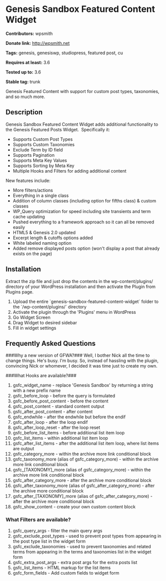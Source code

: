 # Genesis Sandbox Featured Content Widget #
**Contributors:** wpsmith 
  
**Donate link:** http://wpsmith.net

**Tags:** genesis, genesiswp, studiopress, featured post, cu
  
**Requires at least:** 3.6
  
**Tested up to:** 3.6
  
**Stable tag:** trunk
  

Genesis Featured Content with support for custom post types, taxonomies, and so much more.

## Description ##

Genesis Sandbox Featured Content Widget adds additional functionality to the Genesis Featured Posts Widget.  Specifically it:

*   Supports Custom Post Types
*   Supports Custom Taxonomies
*   Exclude Term by ID field
*   Supports Pagination
*   Supports Meta Key Values
*   Supports Sorting by Meta Key
*   Multiple Hooks and Filters for adding additional content

New features include:

*   More filters/actions
*   Everything in a single class
*   Addition of column classes (including option for fifths class) & custom classes
*   WP_Query optimization for speed including site transients and term cache updating
*   Pushed everything to a framework approach so it can all be removed easily
*   HTML5 & Genesis 2.0 updated
*   Excerpt length & cutoffs options added
*   White labeled naming option
*   Added remove displayed posts option (won't display a post that already exists on the page)

## Installation ##

Extract the zip file and just drop the contents in the wp-content/plugins/ directory of your WordPress installation and then activate the Plugin from Plugins page.

1.  Upload the entire \`genesis-sandbox-featured-content-widget\` folder to the \`/wp-content/plugins/\` directory
2.  Activate the plugin through the \'Plugins\' menu in WordPress
3.  Go Widget Screen
4.  Drag Widget to desired sidebar
5.  Fill in widget settings

## Frequently Asked Questions ##

###Why a new version of GFWA?###
Well, I bother Nick all the time to change things. He's busy. I'm busy. So, instead of hassling with the plugin, convincing Nick or whomever, I decided it was time just to create my own.

###What Hooks are available?###

1. gsfc_widget_name - replace 'Genesis Sandbox' by returning a string with a new prefix name
1. gsfc_before_loop - before the query is formulated
1. gsfc_before_post_content - before the content
1. gsfc_post_content - standard content output
1. gsfc_after_post_content - after content
1. gsfc_endwhile - after the endwhile but before the endif
1. gsfc_after_loop - after the loop endif
1. gsfc_after_loop_reset - after the loop reset
1. gsfc_before_list_items - before additional list item loop
1. gsfc_list_items - within additional list item loop
1. gsfc_after_list_items - after the additional list item loop, where list items are output
1. gsfc_category_more - within the archive more link conditional block
1. gsfc_taxonomy_more (alias of gsfc_category_more) - within the archive more link conditional block
1. gsfc_[TAXONOMY]_more (alias of gsfc_category_more) - within the archive more link conditional block
1. gsfc_after_category_more - after the archive more conditional block
1. gsfc_after_taxonomy_more (alias of gsfc_after_category_more) - after the archive more conditional block
1. gsfc_after_[TAXONOMY]_more (alias of gsfc_after_category_more) - after the archive more conditional block
1. gsfc_show_content - create your own custom content block

### What Filters are available? ###

1. gsfc_query_args - filter the main query args
1. gsfc_exclude_post_types - used to prevent post types from appearing in the post type list in the widget form
1. gsfc_exclude_taxonomies - used to prevent taxonomies and related terms from appearing in the terms and taxonomies list in the widget form
1. gsfc_extra_post_args - extra post args for the extra posts list
1. gsfc_list_items - HTML markup for the list items
1. gsfc_form_fields - Add custom fields to widget form
